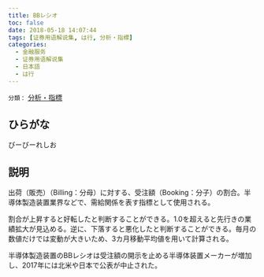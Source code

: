 ```yaml
---
title: BBレシオ
toc: false
date: 2018-05-18 14:07:44
tags: [证券用语解说集, は行, 分析・指標]
categories:
  - 金融服务
  - 证券用语解说集
  - 日本語
  - は行
---
```


`分類：` [分析・指標](/tags/分析・指標/)

## ひらがな

びーびーれしお

## 説明

出荷（販売）（Billing：分母）に対する、受注額（Booking：分子）の割合。半導体製造装置業界などで、需給関係を表す指標として使用される。

割合が上昇すると好転したと判断することができる。1.0を超えると先行きの業績拡大が見込める。逆に、下落すると悪化したと判断することができる。毎月の数値だけでは変動が大きいため、3カ月移動平均値を用いて計算される。

半導体製造装置のBBレシオは受注額の開示を止める半導体装置メーカーが増加し、2017年には北米や日本で公表が中止された。
